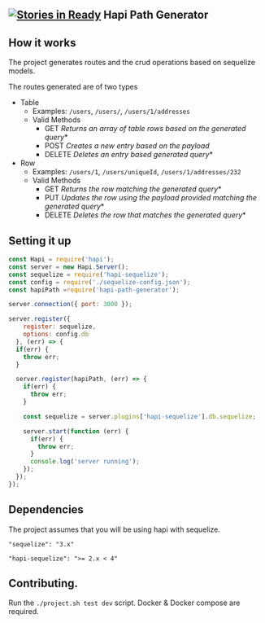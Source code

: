 [![Stories in Ready](https://badge.waffle.io/repositive/hapi-path-generator.png?label=ready&title=Ready)](https://waffle.io/repositive/hapi-path-generator)
Hapi Path Generator
---


How it works
------
The project generates routes and the crud operations based on sequelize models.

The routes generated are of two types

- Table
  - Examples: `/users`, `/users/`, `/users/1/addresses`
  - Valid Methods
    - GET *Returns an array of table rows based on the generated query**
    - POST *Creates a new entry based on the payload*
    - DELETE *Deletes an entry based generated query**
- Row
  - Examples: `/users/1`, `/users/uniqueId`, `/users/1/addresses/232`
  - Valid Methods
    - GET *Returns the row matching the generated query**
    - PUT *Updates the row using the payload provided matching the generated query**
    - DELETE *Deletes the row that matches the generated query**

Setting it up
------
```js
const Hapi = require('hapi');
const server = new Hapi.Server();
const sequelize = require('hapi-sequelize');
const config = require('./sequelize-config.json');
const hapiPath =require('hapi-path-generator');

server.connection({ port: 3000 });

server.register({
    register: sequelize,
    options: config.db
  }, (err) => {
  if(err) {
    throw err;
  }

  server.register(hapiPath, (err) => {
    if(err) {
      throw err;
    }

    const sequelize = server.plugins['hapi-sequelize'].db.sequelize;

    server.start(function (err) {
      if(err) {
        throw err;
      }
      console.log('server running');
    });
  });
});

```

Dependencies
-----
The project assumes that you will be using hapi with sequelize.

`"sequelize": "3.x"`

`"hapi-sequelize": ">= 2.x < 4"`



Contributing.
------
Run the `./project.sh test dev` script.
Docker & Docker compose are required.
